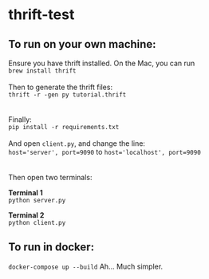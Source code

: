 # thrift-test

## To run on your own machine:
Ensure you have thrift installed.  On the Mac, you can run <br>
`brew install thrift`<br>
<br>
Then to generate the thrift files:<br>
`thrift -r -gen py tutorial.thrift`<br>
<br>
<br>
Finally:<br>
`pip install -r requirements.txt`<br>
<br>
And open `client.py`, and change the line:<br>
`host='server', port=9090` to `host='localhost', port=9090`<br>
<br>
<br>
Then open two terminals: <br>

**Terminal 1**<br>
`python server.py`

**Terminal 2**<br>
`python client.py`

## To run in docker:<br>
`docker-compose up --build`
Ah... Much simpler.
